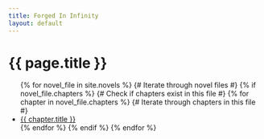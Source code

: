 ```yaml
---
title: Forged In Infinity
layout: default
---
```


<h1>{{ page.title }}</h1>

<ul>
  {% for novel_file in site.novels %} {# Iterate through novel files #}
    {% if novel_file.chapters %} {# Check if chapters exist in this file #}
      {% for chapter in novel_file.chapters %} {# Iterate through chapters in this file #}
        <li><a href="{{ novel_file.url }}#{{ chapter.chapter_number }}">{{ chapter.title }}</a></li>
      {% endfor %}
    {% endif %}
  {% endfor %}
</ul>